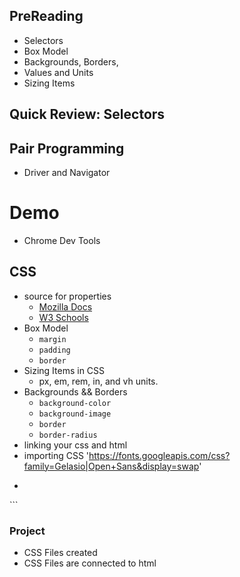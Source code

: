 ## PreReading
- Selectors 
- Box Model
- Backgrounds, Borders,
- Values and Units
- Sizing Items

## Quick Review: Selectors

## Pair Programming 
- Driver and Navigator 

# Demo
- Chrome Dev Tools

## CSS 
- source for properties
    - [Mozilla Docs](https://developer.mozilla.org/en-US/docs/Web/CSS/CSS_Properties_Reference)
    - [W3 Schools](https://www.w3schools.com/cssref/)
- Box Model
    - `margin`
    - `padding`
    - `border`
- Sizing Items in CSS
    - px, em, rem, in, and vh units.
- Backgrounds && Borders
    - `background-color`
    - `background-image`
    - `border`
    - `border-radius`
- linking your css and html
- importing CSS 'https://fonts.googleapis.com/css?family=Gelasio|Open+Sans&display=swap'
- ```html 
<link rel="stylesheet" href="index.css" />
```

### Project 
- CSS Files created 
- CSS Files are connected to html 